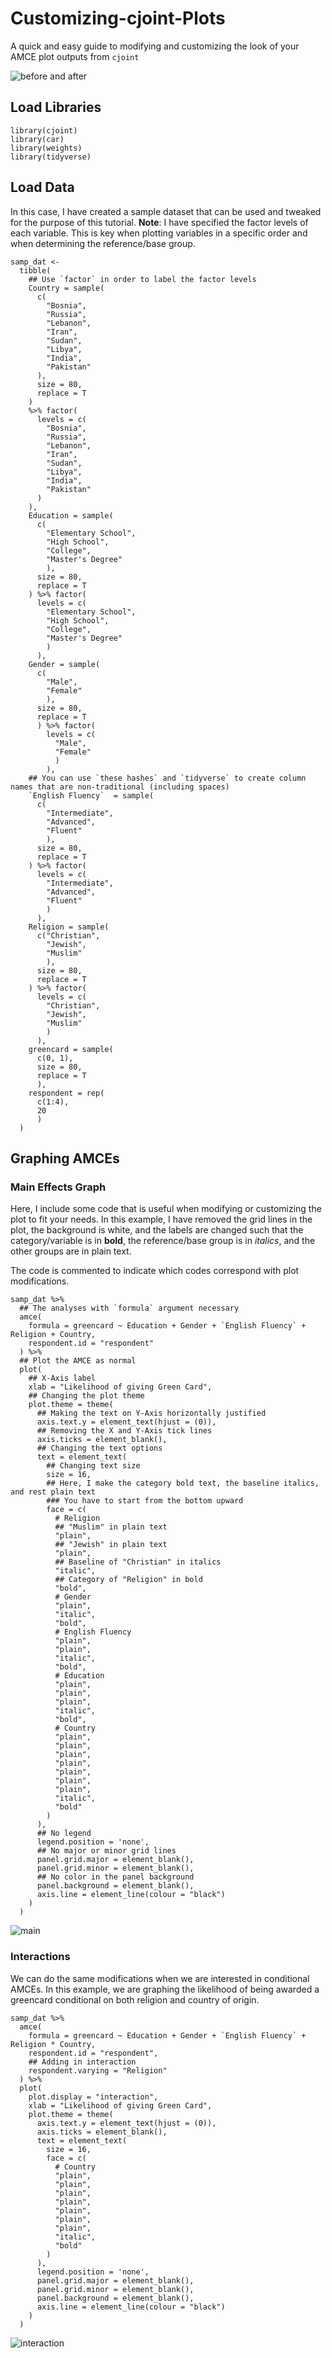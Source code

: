 # Customizing-cjoint-Plots
A quick and easy guide to modifying and customizing the look of your AMCE plot outputs from `cjoint`

![before and after](side-by-side.png)

## Load Libraries

```{r} 
library(cjoint)
library(car)
library(weights)
library(tidyverse)
```

## Load Data 

In this case, I have created a sample dataset that can be used and tweaked for the purpose of this tutorial. **Note**: I have specified the factor levels of each variable. This is key when plotting variables in a specific order and when determining the reference/base group.

```{r}
samp_dat <-
  tibble(
    ## Use `factor` in order to label the factor levels
    Country = sample(
      c(
        "Bosnia",
        "Russia",
        "Lebanon",
        "Iran",
        "Sudan",
        "Libya",
        "India",
        "Pakistan"
      ),
      size = 80,
      replace = T
    )
    %>% factor(
      levels = c(
        "Bosnia",
        "Russia",
        "Lebanon",
        "Iran",
        "Sudan",
        "Libya",
        "India",
        "Pakistan"
      )
    ),
    Education = sample(
      c(
        "Elementary School", 
        "High School", 
        "College", 
        "Master's Degree"
        ),
      size = 80,
      replace = T
    ) %>% factor(
      levels = c(
        "Elementary School", 
        "High School", 
        "College", 
        "Master's Degree"
        )
      ), 
    Gender = sample(
      c(
        "Male", 
        "Female"
        ), 
      size = 80, 
      replace = T
      ) %>% factor(
        levels = c(
          "Male", 
          "Female"
          )
        ),
    ## You can use `these hashes` and `tidyverse` to create column names that are non-traditional (including spaces)
    `English Fluency`  = sample(
      c(
        "Intermediate", 
        "Advanced", 
        "Fluent"
        ),
      size = 80,
      replace = T
    ) %>% factor(
      levels = c(
        "Intermediate", 
        "Advanced", 
        "Fluent"
        )
      ),
    Religion = sample(
      c("Christian", 
        "Jewish", 
        "Muslim"
        ),
      size = 80,
      replace = T
    ) %>% factor(
      levels = c(
        "Christian", 
        "Jewish", 
        "Muslim"
        )
      ),
    greencard = sample(
      c(0, 1), 
      size = 80, 
      replace = T
      ),
    respondent = rep(
      c(1:4), 
      20
      )
  )
```

## Graphing AMCEs

### Main Effects Graph
Here, I include some code that is useful when modifying or customizing the plot to fit your needs. In this example, I have removed the grid lines in the plot, the background is white, and the labels are changed such that the category/variable is in **bold**, the reference/base group is in *italics*, and the other groups are in plain text. 

The code is commented to indicate which codes correspond with plot modifications. 

```{r}
samp_dat %>%
  ## The analyses with `formula` argument necessary
  amce(
    formula = greencard ~ Education + Gender + `English Fluency` + Religion + Country,
    respondent.id = "respondent"
  ) %>% 
  ## Plot the AMCE as normal
  plot(
    ## X-Axis label
    xlab = "Likelihood of giving Green Card",
    ## Changing the plot theme
    plot.theme = theme(
      ## Making the text on Y-Axis horizontally justified
      axis.text.y = element_text(hjust = (0)),
      ## Removing the X and Y-Axis tick lines
      axis.ticks = element_blank(),
      ## Changing the text options
      text = element_text(
        ## Changing text size
        size = 16,
        ## Here, I make the category bold text, the baseline italics, and rest plain text
        ### You have to start from the bottom upward
        face = c(
          # Religion
          ## "Muslim" in plain text
          "plain",
          ## "Jewish" in plain text
          "plain",
          ## Baseline of "Christian" in italics
          "italic",
          ## Category of "Religion" in bold
          "bold",
          # Gender
          "plain",
          "italic",
          "bold",
          # English Fluency 
          "plain",
          "plain",
          "italic",
          "bold",
          # Education
          "plain",
          "plain",
          "plain",
          "italic",
          "bold",
          # Country
          "plain",
          "plain",
          "plain",
          "plain",
          "plain",
          "plain",
          "plain",
          "italic",
          "bold"
        )
      ),
      ## No legend
      legend.position = 'none',
      ## No major or minor grid lines
      panel.grid.major = element_blank(),
      panel.grid.minor = element_blank(),
      ## No color in the panel background
      panel.background = element_blank(),
      axis.line = element_line(colour = "black")
    )
  )
```

![main](main-effects.png)

### Interactions

We can do the same modifications when we are interested in conditional AMCEs. In this example, we are graphing the likelihood of being awarded a greencard conditional on both religion and country of origin. 

```
samp_dat %>%
  amce(
    formula = greencard ~ Education + Gender + `English Fluency` + Religion * Country,
    respondent.id = "respondent",
    ## Adding in interaction 
    respondent.varying = "Religion"
  ) %>%
  plot(
    plot.display = "interaction",
    xlab = "Likelihood of giving Green Card",
    plot.theme = theme(
      axis.text.y = element_text(hjust = (0)),
      axis.ticks = element_blank(),
      text = element_text(
        size = 16,
        face = c(
          # Country
          "plain",
          "plain",
          "plain",
          "plain",
          "plain",
          "plain",
          "plain",
          "italic",
          "bold"
        )
      ),
      legend.position = 'none',
      panel.grid.major = element_blank(),
      panel.grid.minor = element_blank(),
      panel.background = element_blank(),
      axis.line = element_line(colour = "black")
    )
  )
```

![interaction](interaction.png)
